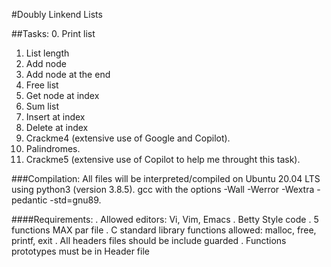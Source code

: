 #Doubly Linkend Lists

##Tasks:
0. Print list
1. List length
2. Add node
3. Add node at the end
4. Free list
5. Get node at index
6. Sum list
7. Insert at index
8. Delete at index
9. Crackme4 (extensive use of Google and Copilot).
10. Palindromes.
11. Crackme5 (extensive use of Copilot to help me throught this task).

###Compilation:
All files will be interpreted/compiled on Ubuntu 20.04 LTS using python3 (version 3.8.5).
gcc with the options -Wall -Werror -Wextra -pedantic -std=gnu89.

####Requirements:
. Allowed editors: Vi, Vim, Emacs
. Betty Style code
. 5 functions MAX par file
. C standard library functions allowed: malloc, free, printf, exit
. All headers files should be include guarded
. Functions prototypes must be in Header file
